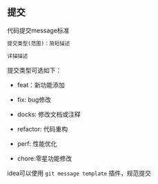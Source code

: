 ## 提交

代码提交message标准

```txt
提交类型(范围)：简短描述

详描描述
```

提交类型可选如下：

* feat：新功能添加

* fix: bug修改

* docks: 修改文档或注释

* refactor: 代码重构

* perf: 性能优化

* chore:零星功能修改



idea可以使用 `git message template` 插件，规范提交
